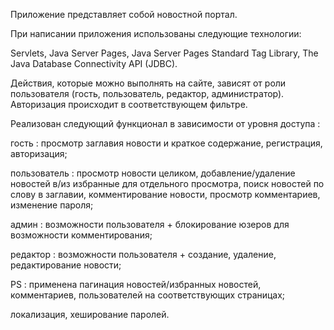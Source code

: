 Приложение представляет собой новостной портал.

При написании приложения использованы следующие технологии:

Servlets, Java Server Pages, Java Server Pages Standard Tag Library, The Java Database Connectivity API (JDBC).

Действия, которые можно выполнять на сайте, зависят от роли пользователя (гость, пользователь, редактор, администратор). Авторизация происходит в соответствующем фильтре.

Реализован следующий функционал в зависимости от уровня доступа :

гость : просмотр заглавия новости и краткое содержание, регистрация, авторизация;

пользователь : просмотр новости целиком, добавление/удаление новостей в/из избранные для отдельного просмотра, поиск новостей по слову в заглавии, комментирование новости, просмотр комментариев, изменение пароля;

админ : возможности пользователя + блокирование юзеров для возможности комментирования;

редактор : возможности пользователя + создание, удаление, редактирование новости;

PS : применена пагинация новостей/избранных новостей, комментариев, пользователей на соответствующих страницах;

локализация, хеширование паролей.
